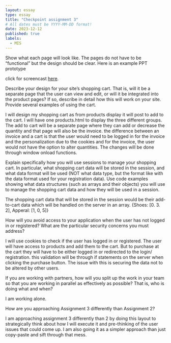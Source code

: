 ```yaml
---
layout: essay
type: essay
title: "Checkpoint assignment 3"
# All dates must be YYYY-MM-DD format!
date: 2023-12-12
published: true
labels:
  - MIS
---
```


Show what each page will look like. The pages do not have to be “functional” but the design should be clear. Here is an example PPT prototype

click for screencast [here](https://drive.google.com/drive/folders/1PpmERPSFbqceKTdIoGb6ESgl1XppO1i-).

Describe your design for your site’s shopping cart. That is, will it be a separate page that the user can view and edit, or will it be integrated into the product pages? If so, describe in detail how this will work on your site. Provide several examples of using the cart.

I will design my shopping cart as from products display it will post to add to the cart. I will have one products.html to display the three different groups. The add to cart will be a separate page where they can add or decrease the quantity and that page will also be the invoice. the difference between an invoice and a cart is that the user would need to be logged in for the invoice and the personalization due to the cookies and for the invoice, the user would not have the option to alter quantities. The changes will be done through window onload functions. 

Explain specifically how you will use sessions to manage your shopping cart. In particular, what shopping cart data will be stored in the session, and what data format will be used (NOT what data type, but the format like with the data format used for your registration data). Use code examples showing what data structures (such as arrays and their objects) you will use to manage the shopping cart data and how they will be used in a session.

The shopping cart data that will be stored in the session would be their add-to-cart data which will be handled on the server in an array. 
{Shoes: [0. 3. 2], Apperal: [1, 0, 5]}

How will you avoid access to your application when the user has not logged in or registered? What are the particular security concerns you must address?

I will use cookies to check if the user has logged in or registered. The user will have access to products and add them to the cart. But to purchase at the cart they will have to be either logged in or redirected to the login/ registration. this validation will be through if statements on the server when clicking the purchase button. The issue with this is securing the data not to be altered by other users. 

If you are working with partners, how will you split up the work in your team so that you are working in parallel as effectively as possible? That is, who is doing what and when?

I am working alone. 

How are you approaching Assignment 3 differently than Assignment 2?

I am approaching assignment 3 differently than 2 by doing this layout to strategically think about how I will execute it and pre-thinking of the user issues that could come up. I am also going it as a simpler approach than just copy-paste and sift through that mess. 
